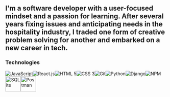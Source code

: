 ## I'm a software developer with a user-focused mindset and a passion for learning. After several years fixing issues and anticipating needs in the hospitality industry, I traded one form of creative problem solving for another and embarked on a new career in tech.

### Technologies
<img alt="JavaScript" src="https://img.icons8.com/color/48/000000/javascript.png" /><img alt="React.js" title="React.js" src="https://img.icons8.com/color/48/000000/react-native.png" /><img alt="HTML 5" title="HTML 5" src="https://img.icons8.com/color/48/000000/html-5.png" /><img alt="CSS 3" title="CSS 3" src="https://img.icons8.com/color/48/000000/css3.png" /><img alt="Git" title="Git" src="https://img.icons8.com/color/48/000000/git.png" /><img alt="Python" title="Python" src="https://img.icons8.com/color/48/000000/python.png" /><img alt="Django" title="Django" src="https://img.icons8.com/material-sharp/48/000000/django.png" /><img alt="NPM" title="NPM" src="https://img.icons8.com/color/48/000000/npm.png" /><img alt="SQLite" title="SQLite" height="48px" src="https://upload.wikimedia.org/wikipedia/commons/thumb/3/38/SQLite370.svg/144px-SQLite370.svg.png" /><img alt="Postman" title="Postman" width="48px" src="https://nordicapis.com/wp-content/uploads/postman-logo-2.png" />
								
<!--
**kwohl/kwohl** is a ✨ _special_ ✨ repository because its `README.md` (this file) appears on your GitHub profile.

Here are some ideas to get you started:

- 🔭 I’m currently working on ...
- 🌱 I’m currently learning ...
- 👯 I’m looking to collaborate on ...
- 🤔 I’m looking for help with ...
- 💬 Ask me about ...
- 📫 How to reach me: ...
- 😄 Pronouns: ...
- ⚡ Fun fact: ...
-->
